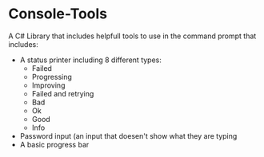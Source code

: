 # Console-Tools
A C# Library that includes helpfull tools to use in the command prompt that includes:
- A status printer including 8 different types:
  - Failed
  - Progressing
  - Improving
  - Failed and retrying
  - Bad
  - Ok
  - Good
  - Info
- Password input (an input that doesen't show what they are typing
- A basic progress bar
